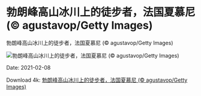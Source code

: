 # 勃朗峰高山冰川上的徒步者，法国夏慕尼 (© agustavop/Getty Images)

勃朗峰高山冰川上的徒步者，法国夏慕尼 (© agustavop/Getty Images)

![勃朗峰高山冰川上的徒步者，法国夏慕尼 (© agustavop/Getty Images)](https://bing.com/th?id=OHR.IceWalking_ZH-CN5122217505_UHD.jpg&w=1024&h=576)

Date: 2021-02-08

Download 4k: [勃朗峰高山冰川上的徒步者，法国夏慕尼 (© agustavop/Getty Images)](https://bing.com/th?id=OHR.IceWalking_ZH-CN5122217505_UHD.jpg)

